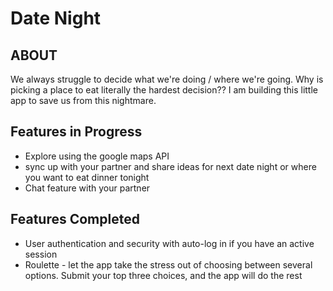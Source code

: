 # Date Night

## ABOUT
We always struggle to decide what we're doing / where we're going. Why is picking a place to eat literally the hardest decision?? I am building this little app to save us from this nightmare.

## Features in Progress
- Explore using the google maps API
- sync up with your partner and share ideas for next date night or where you want to eat dinner tonight
- Chat feature with your partner


## Features Completed
- User authentication and security with auto-log in if you have an active session
- Roulette - let the app take the stress out of choosing between several options. Submit your top three choices, and the app will do the rest




